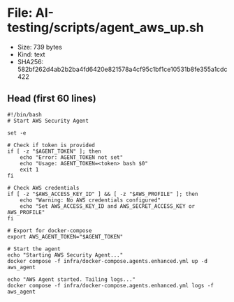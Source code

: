 # File: AI-testing/scripts/agent_aws_up.sh

- Size: 739 bytes
- Kind: text
- SHA256: 582bf262d4ab2b2ba4fd6420e821578a4cf95c1bf1ce10531b8fe355a1cdc422

## Head (first 60 lines)

```
#!/bin/bash
# Start AWS Security Agent

set -e

# Check if token is provided
if [ -z "$AGENT_TOKEN" ]; then
    echo "Error: AGENT_TOKEN not set"
    echo "Usage: AGENT_TOKEN=<token> bash $0"
    exit 1
fi

# Check AWS credentials
if [ -z "$AWS_ACCESS_KEY_ID" ] && [ -z "$AWS_PROFILE" ]; then
    echo "Warning: No AWS credentials configured"
    echo "Set AWS_ACCESS_KEY_ID and AWS_SECRET_ACCESS_KEY or AWS_PROFILE"
fi

# Export for docker-compose
export AWS_AGENT_TOKEN="$AGENT_TOKEN"

# Start the agent
echo "Starting AWS Security Agent..."
docker compose -f infra/docker-compose.agents.enhanced.yml up -d aws_agent

echo "AWS Agent started. Tailing logs..."
docker compose -f infra/docker-compose.agents.enhanced.yml logs -f aws_agent
```

